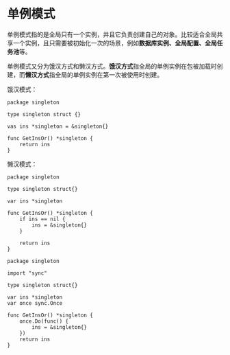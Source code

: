# 单例模式
单例模式指的是全局只有一个实例，并且它负责创建自己的对象。比较适合全局共享一个实例，且只需要被初始化一次的场景，例如**数据库实例、全局配置、全局任务池**等。

单例模式又分为饿汉方式和懒汉方式。**饿汉方式**指全局的单例实例在包被加载时创建，而**懒汉方式**指全局的单例实例在第一次被使用时创建。

饿汉模式：
```Golang
package singleton

type singleton struct {}

vas ins *singleton = &singleton{}

func GetInsOr() *singleton {
    return ins
}
```
懒汉模式：
```Golang []
package singleton

type singleton struct{}

var ins *singleton

func GetInsOr() *singleton {
    if ins == nil {
        ins = &singleton{}
    }

    return ins
}
```
```Golang
package singleton

import "sync"

type singleton struct{}

var ins *singleton
var once sync.Once

func GetInsOr() *singleton {
    once.Do(func() {
        ins = &singleton{}
    })
    return ins
}

```